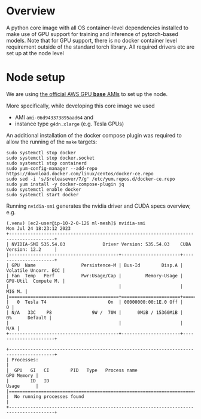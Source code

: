 # Overview

A python core image with all OS container-level dependencies installed to make use of GPU support
for training and inference of pytorch-based models. Note that for GPU support, there is no docker
container level requirement outside of the standard torch library. All required drivers etc are
set up at the node level

# Node setup

We are using [the official AWS GPU **base** AMIs](https://aws.amazon.com/releasenotes/aws-deep-learning-base-ami-amazon-linux-2/
) to set up the node.

More specifically, while developing this core image we used
- AMI `ami-06d943373895aad64` and
- instance type `g4dn.xlarge` (e.g. Tesla GPUs)

An additional installation of the docker compose plugin was required to allow the running of the
`make` targets:

```
sudo systemctl stop docker
sudo systemctl stop docker.socket
sudo systemctl stop containerd
sudo yum-config-manager --add-repo https://download.docker.com/linux/centos/docker-ce.repo
sudo sed -i 's/$releasever/7/g' /etc/yum.repos.d/docker-ce.repo
sudo yum install -y docker-compose-plugin jq
sudo systemctl enable docker
sudo systemctl start docker
```

Running `nvidia-smi` generates the nvidia driver and CUDA specs overview, e.g.

```
(.venv) [ec2-user@ip-10-2-0-126 ml-mesh]$ nvidia-smi
Mon Jul 24 18:23:12 2023
+---------------------------------------------------------------------------------------+
| NVIDIA-SMI 535.54.03              Driver Version: 535.54.03    CUDA Version: 12.2     |
|-----------------------------------------+----------------------+----------------------+
| GPU  Name                 Persistence-M | Bus-Id        Disp.A | Volatile Uncorr. ECC |
| Fan  Temp   Perf          Pwr:Usage/Cap |         Memory-Usage | GPU-Util  Compute M. |
|                                         |                      |               MIG M. |
|=========================================+======================+======================|
|   0  Tesla T4                       On  | 00000000:00:1E.0 Off |                    0 |
| N/A   33C    P8               9W /  70W |      0MiB / 15360MiB |      0%      Default |
|                                         |                      |                  N/A |
+-----------------------------------------+----------------------+----------------------+

+---------------------------------------------------------------------------------------+
| Processes:                                                                            |
|  GPU   GI   CI        PID   Type   Process name                            GPU Memory |
|        ID   ID                                                             Usage      |
|=======================================================================================|
|  No running processes found                                                           |
+---------------------------------------------------------------------------------------+
```
